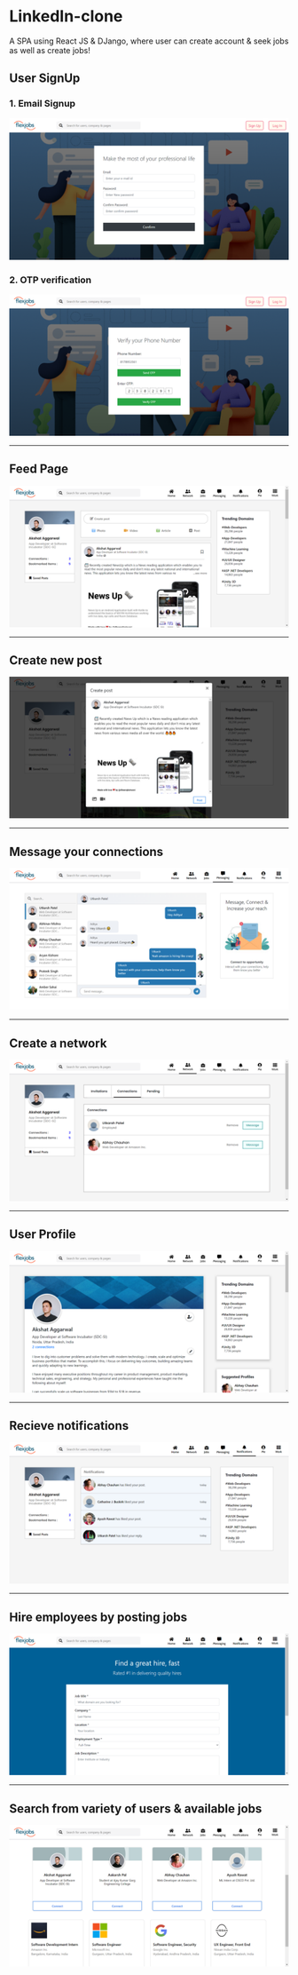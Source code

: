 # LinkedIn-clone
A SPA using React JS &amp; DJango, where user can create account &amp; seek jobs as well as create jobs! 

## User SignUp

### 1. Email Signup
<img src="Project_Img/signUp1.png">

### 2. OTP verification
<img src="Project_Img/signUp2.png">

***

## Feed Page
<img src="Project_Img/feedPage.png">

***

## Create new post
<img src="Project_Img/createPost.png">

***

## Message your connections
<img src="Project_Img/messaging.png">

***

## Create a network
<img src="Project_Img/network2.png">

***

## User Profile
<img src="Project_Img/myProfile.png">

***

## Recieve notifications
<img src="Project_Img/Notifications.png">

***

## Hire employees by posting jobs
<img src="Project_Img/postJobForm.png">

***

## Search from variety of users & available jobs
<img src="Project_Img/searchResults2.png">
